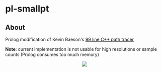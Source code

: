 # pl-smallpt

## About
Prolog modification of Kevin Baeson's [99 line C++ path tracer](http://www.kevinbeason.com/smallpt/)

**Note**: current implementation is not usable for high resolutions or sample counts (Prolog consumes too much memory)

<p align="center"><img src="https://github.com/matt77hias/smallpt/blob/master/res/image.png" ></p>

